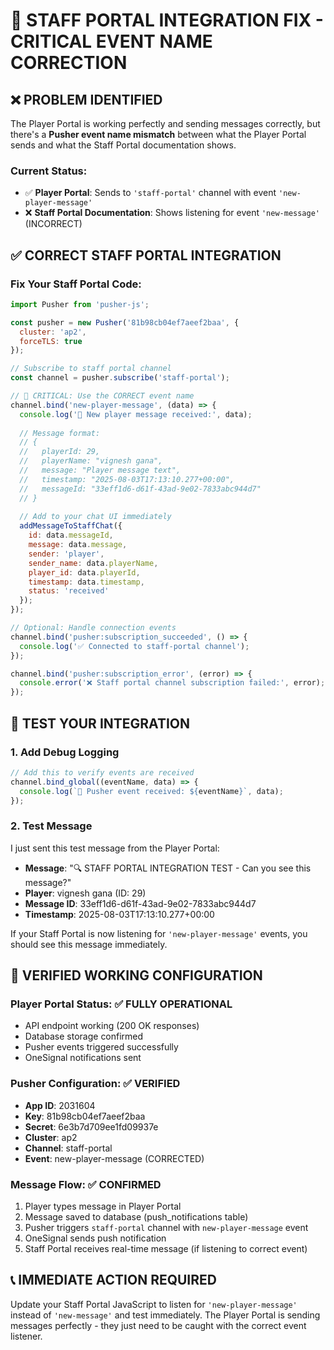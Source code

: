 # 🚨 STAFF PORTAL INTEGRATION FIX - CRITICAL EVENT NAME CORRECTION

## ❌ PROBLEM IDENTIFIED

The Player Portal is working perfectly and sending messages correctly, but there's a **Pusher event name mismatch** between what the Player Portal sends and what the Staff Portal documentation shows.

### Current Status:
- ✅ **Player Portal**: Sends to `'staff-portal'` channel with event `'new-player-message'`
- ❌ **Staff Portal Documentation**: Shows listening for event `'new-message'` (INCORRECT)

## ✅ CORRECT STAFF PORTAL INTEGRATION

### Fix Your Staff Portal Code:

```javascript
import Pusher from 'pusher-js';

const pusher = new Pusher('81b98cb04ef7aeef2baa', {
  cluster: 'ap2',
  forceTLS: true
});

// Subscribe to staff portal channel
const channel = pusher.subscribe('staff-portal');

// 🚨 CRITICAL: Use the CORRECT event name
channel.bind('new-player-message', (data) => {
  console.log('🔔 New player message received:', data);
  
  // Message format:
  // {
  //   playerId: 29,
  //   playerName: "vignesh gana", 
  //   message: "Player message text",
  //   timestamp: "2025-08-03T17:13:10.277+00:00",
  //   messageId: "33eff1d6-d61f-43ad-9e02-7833abc944d7"
  // }
  
  // Add to your chat UI immediately
  addMessageToStaffChat({
    id: data.messageId,
    message: data.message,
    sender: 'player',
    sender_name: data.playerName,
    player_id: data.playerId,
    timestamp: data.timestamp,
    status: 'received'
  });
});

// Optional: Handle connection events
channel.bind('pusher:subscription_succeeded', () => {
  console.log('✅ Connected to staff-portal channel');
});

channel.bind('pusher:subscription_error', (error) => {
  console.error('❌ Staff portal channel subscription failed:', error);
});
```

## 🧪 TEST YOUR INTEGRATION

### 1. Add Debug Logging
```javascript
// Add this to verify events are received
channel.bind_global((eventName, data) => {
  console.log(`📡 Pusher event received: ${eventName}`, data);
});
```

### 2. Test Message
I just sent this test message from the Player Portal:
- **Message**: "🔍 STAFF PORTAL INTEGRATION TEST - Can you see this message?"
- **Player**: vignesh gana (ID: 29)
- **Message ID**: 33eff1d6-d61f-43ad-9e02-7833abc944d7
- **Timestamp**: 2025-08-03T17:13:10.277+00:00

If your Staff Portal is now listening for `'new-player-message'` events, you should see this message immediately.

## 🎯 VERIFIED WORKING CONFIGURATION

### Player Portal Status: ✅ FULLY OPERATIONAL
- API endpoint working (200 OK responses)
- Database storage confirmed
- Pusher events triggered successfully
- OneSignal notifications sent

### Pusher Configuration: ✅ VERIFIED
- **App ID**: 2031604
- **Key**: 81b98cb04ef7aeef2baa  
- **Secret**: 6e3b7d709ee1fd09937e
- **Cluster**: ap2
- **Channel**: staff-portal
- **Event**: new-player-message (CORRECTED)

### Message Flow: ✅ CONFIRMED
1. Player types message in Player Portal
2. Message saved to database (push_notifications table)
3. Pusher triggers `staff-portal` channel with `new-player-message` event
4. OneSignal sends push notification
5. Staff Portal receives real-time message (if listening to correct event)

## 📞 IMMEDIATE ACTION REQUIRED

Update your Staff Portal JavaScript to listen for `'new-player-message'` instead of `'new-message'` and test immediately. The Player Portal is sending messages perfectly - they just need to be caught with the correct event listener.